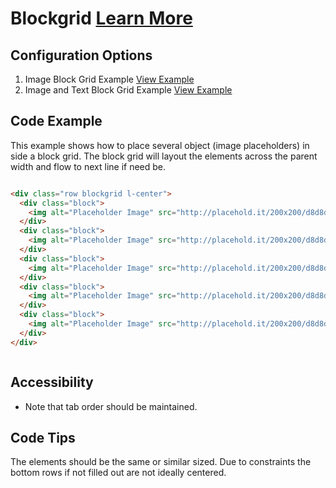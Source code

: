 
# Blockgrid  [Learn More](#)

## Configuration Options

1. Image Block Grid Example [View Example]( ../components/blockgrid/example-index)
1. Image and Text Block Grid Example [View Example]( ../components/blockgrid/example-text)

## Code Example

This example shows how to place several object (image placeholders) in side a block grid.
The block grid will layout the elements across the parent width and flow to next line if need be.

```html

<div class="row blockgrid l-center">
  <div class="block">
    <img alt="Placeholder Image" src="http://placehold.it/200x200/d8d8d8/ffffff">
  </div>
  <div class="block">
    <img alt="Placeholder Image" src="http://placehold.it/200x200/d8d8d8/ffffff">
  </div>
  <div class="block">
    <img alt="Placeholder Image" src="http://placehold.it/200x200/d8d8d8/ffffff">
  </div>
  <div class="block">
    <img alt="Placeholder Image" src="http://placehold.it/200x200/d8d8d8/ffffff">
  </div>
  <div class="block">
    <img alt="Placeholder Image" src="http://placehold.it/200x200/d8d8d8/ffffff">
  </div>
</div>



```

## Accessibility

-  Note that tab order should be maintained.

## Code Tips

The elements should be the same or similar sized. Due to constraints the bottom rows if not filled out are not ideally centered.

